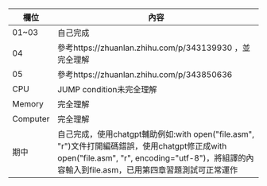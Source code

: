 


# 
欄位 | 內容
-----|--------
01~03 |自己完成
04 |參考https://zhuanlan.zhihu.com/p/343139930  ，並完全理解
05 |參考https://zhuanlan.zhihu.com/p/343850636 
CPU |JUMP condition未完全理解
Memory|完全理解
Computer|完全理解
期中|自己完成，使用chatgpt輔助例如:with open("file.asm", "r")文件打開編碼錯誤，使用chatgpt修正成with open("file.asm", "r", encoding="utf-8")，將組譯的內容輸入到file.asm，已用第四章習題測試可正常運作
